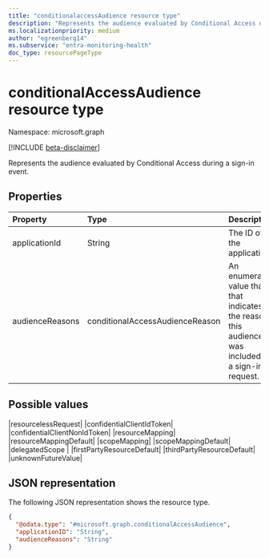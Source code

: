 ```yaml
---
title: "conditionalaccessAudience resource type"
description: "Represents the audience evaluated by Conditional Access during a sign-in event."
ms.localizationpriority: medium
author: "egreenberg14"
ms.subservice: "entra-monitoring-health"
doc_type: resourcePageType
---
```


# conditionalAccessAudience resource type

Namespace: microsoft.graph

[!INCLUDE [beta-disclaimer](../../includes/beta-disclaimer.md)]

Represents the audience evaluated by Conditional Access during a sign-in event.

## Properties

| Property   | Type    |Description|
|:---------------|:--------|:----------|
|applicationId|String|The ID of the application.|
|audienceReasons|conditionalAccessAudienceReason|An enumeration value that that indicates the reasons this audience was included for a sign-in request.|

## Possible values

|resourcelessRequest|
|confidentialClientIdToken|
|confidentialClientNonIdToken|
|resourceMapping|
|resourceMappingDefault|
|scopeMapping|
|scopeMappingDefault|
|delegatedScope  |
|firstPartyResourceDefault|
|thirdPartyResourceDefault|
|unknownFutureValue|

## JSON representation

The following JSON representation shows the resource type.
<!-- {
  "blockType": "resource",
  "@odata.type": "microsoft.graph.conditionalAccessAudience"
}
-->
``` json
{
  "@odata.type": "#microsoft.graph.conditionalAccessAudience",
  "applicationID": "String",
  "audienceReasons": "String"
}
```
